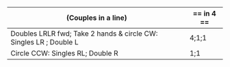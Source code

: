 |(Couples in a line) | == in 4 == |
|----|-----|
|Doubles LRLR fwd; Take 2 hands & circle CW: Singles LR ; Double L | 4;1;1|
|Circle CCW: Singles RL; Double R| 1;1|
